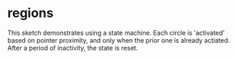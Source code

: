 # regions

This sketch demonstrates using a state machine. Each circle is 'activated' based on pointer proximity, and only
      when the prior one is already actiated. After a period of inactivity, the state is reset.
      
